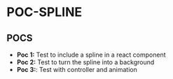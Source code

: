 # POC-SPLINE

## POCS

- **Poc 1:** Test to include a spline in a react component
- **Poc 2:** Test to turn the spline into a background
- **Poc 3:**: Test with controller and animation
